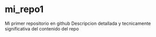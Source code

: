 # mi_repo1
Mi primer repositorio en github
Descripcion detallada y tecnicamente significativa del contenido del repo
